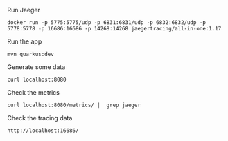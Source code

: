 Run Jaeger
```
docker run -p 5775:5775/udp -p 6831:6831/udp -p 6832:6832/udp -p 5778:5778 -p 16686:16686 -p 14268:14268 jaegertracing/all-in-one:1.17
```

Run the app
```
mvn quarkus:dev
```

Generate some data
```
curl localhost:8080
```

Check the metrics
```
curl localhost:8080/metrics/ |  grep jaeger
```

Check the tracing data
```
http://localhost:16686/
```
